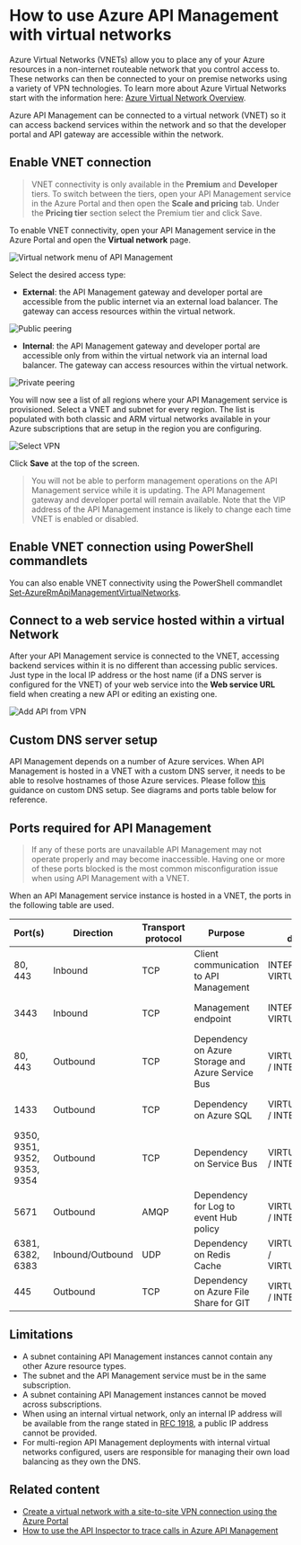 <properties
	pageTitle="How to use Azure API Management with virtual networks"
	description="Learn how to setup a connection to a virtual network in Azure API Management and access web services through it."
	services="api-management"
	documentationCenter=""
	authors="antonba"
	manager="erikre"
	editor=""/>

<tags
	ms.service="api-management"
	ms.workload="mobile"
	ms.tgt_pltfrm="na"
	ms.devlang="na"
	ms.topic="article"
	ms.date="10/20/2016"
	ms.author="antonba"/>

# How to use Azure API Management with virtual networks

Azure Virtual Networks (VNETs) allow you to place any of your Azure resources in a non-internet routeable network that you control access to. These networks can then be connected to your on premise networks using a variety of VPN technologies. To learn more about Azure Virtual Networks start with the information here: [Azure Virtual Network Overview](../virtual-network/virtual-networks-overview.md/).

Azure API Management can be connected to a virtual network (VNET) so it can access backend services within the network and so that the developer portal and API gateway are accessible within the network.


## <a name="enable-vpn"> </a>Enable VNET connection

>VNET connectivity is only available in the **Premium** and **Developer** tiers. To switch between the tiers, open your API Management service in the Azure Portal and then open the **Scale and pricing** tab. Under the **Pricing tier** section select the Premium tier and click Save.

To enable VNET connectivity, open your API Management service in the Azure Portal and open the **Virtual network** page.

![Virtual network menu of API Management][api-management-using-vnet-menu]


Select the desired access type:

* **External**: the API Management gateway and developer portal are accessible from the public internet via an external load balancer. The gateway can access resources within the virtual network.

![Public peering][api-management-vnet-public]

* **Internal**: the API Management gateway and developer portal are accessible only from within the virtual network via an internal load balancer. The gateway can access resources within the virtual network.

![Private peering][api-management-vnet-private]

You will now see a list of all regions where your API Management service is provisioned. Select a VNET and subnet for every region. The list is populated with both classic and ARM virtual networks available in your Azure subscriptions that are setup in the region you are configuring.

![Select VPN][api-management-setup-vpn-select]

Click **Save** at the top of the screen. 

> You will not be able to perform management operations on the API Management service while it is updating. The API Management gateway and developer portal will remain available.
> Note that the VIP address of the API Management instance is likely to change each time VNET is enabled or disabled.

## <a name="enable-vnet-powershell"> </a>Enable VNET connection using PowerShell commandlets

You can also enable VNET connectivity using the PowerShell commandlet [Set-AzureRmApiManagementVirtualNetworks](https://msdn.microsoft.com/library/mt619277.aspx).

## <a name="connect-vnet"> </a>Connect to a web service hosted within a virtual Network

After your API Management service is connected to the VNET, accessing backend services within it is no different than accessing public services. Just type in the local IP address or the host name (if a DNS server is configured for the VNET) of your web service into the **Web service URL** field when creating a new API or editing an existing one.

![Add API from VPN][api-management-setup-vpn-add-api]

## <a name="custom-dns"> </a>Custom DNS server setup

API Management depends on a number of Azure services. When API Management is hosted in a VNET with a custom DNS server, it needs to be able to resolve hostnames of those Azure services. Please follow [this](../virtual-network/virtual-networks-name-resolution-for-vms-and-role-instances.md#name-resolution-using-your-own-dns-server) guidance on custom DNS setup. See diagrams and ports table below for reference.


## <a name="ports-required"> </a>Ports required for API Management

> If any of these ports are unavailable API Management may not operate properly and may become inaccessible. Having one or more of these ports blocked is the most common misconfiguration issue when using API Management with a VNET.

When an API Management service instance is hosted in a VNET, the ports in the following table are used.

| Port(s)                      | Direction        | Transport protocol | Purpose                                                          | Source / destination              | Access type           |
|------------------------------|------------------|--------------------|------------------------------------------------------------------|-----------------------------------|---------------------|
| 80, 443                      | Inbound          | TCP                | Client communication to API Management 			              | INTERNET / VIRTUAL_NETWORK        | External            |
| 3443                         | Inbound          | TCP                | Management endpoint 			                                  | INTERNET / VIRTUAL_NETWORK        | External & Internal |
| 80, 443                      | Outbound         | TCP                | Dependency on Azure Storage and Azure Service Bus                | VIRTUAL_NETWORK / INTERNET        | External & Internal |
| 1433                         | Outbound         | TCP                | Dependency on Azure SQL                                          | VIRTUAL_NETWORK / INTERNET        | External & Internal | 
| 9350, 9351, 9352, 9353, 9354 | Outbound         | TCP                | Dependency on Service Bus                                        | VIRTUAL_NETWORK / INTERNET        | External & Internal |
| 5671                         | Outbound         | AMQP               | Dependency for Log to event Hub policy                           | VIRTUAL_NETWORK / INTERNET        | External & Internal |
| 6381, 6382, 6383             | Inbound/Outbound | UDP                | Dependency on Redis Cache                                        | VIRTUAL_NETWORK / VIRTUAL_NETWORK | External & Internal |
| 445                          | Outbound         | TCP                | Dependency on Azure File Share for GIT                           | VIRTUAL_NETWORK / INTERNET        | External & Internal |


## <a name="limitations"> </a>Limitations

* A subnet containing API Management instances cannot contain any other Azure resource types.
* The subnet and the API Management service must be in the same subscription.
* A subnet containing API Management instances cannot be moved across subscriptions.
* When using an internal virtual network, only an internal IP address will be available from the range stated in [RFC 1918](https://tools.ietf.org/html/rfc1918), a public IP address cannot be provided.
* For multi-region API Management deployments with internal virtual networks configured, users are responsible for managing their own load balancing as they own the DNS.

## <a name="related-content"> </a>Related content


* [Create a virtual network with a site-to-site VPN connection using the Azure Portal][]
* [How to use the API Inspector to trace calls in Azure API Management][]

[api-management-using-vnet-menu]: ./media/api-management-using-with-vnet/api-management-menu-vnet.png
[api-management-setup-vpn-select]: ./media/api-management-using-with-vnet/api-management-using-vnet-type.png
[api-management-setup-vpn-select]: ./media/api-management-using-with-vnet/api-management-using-vnet-select.png
[api-management-setup-vpn-add-api]: ./media/api-management-using-with-vnet/api-management-using-vnet-add-api.png
[api-management-vnet-private]: ./media/api-management-using-with-vnet/api-management-vnet-private.png
[api-management-vnet-public]: ./media/api-management-using-with-vnet/api-management-vnet-public.png

[Enable VPN connections]: #enable-vpn
[Connect to a web service behind VPN]: #connect-vpn
[Related content]: #related-content


[Create a virtual network with a site-to-site VPN connection using the Azure Portal]: ../vpn-gateway/vpn-gateway-howto-site-to-site-resource-manager-portal.md
[How to use the API Inspector to trace calls in Azure API Management]: api-management-howto-api-inspector.md
